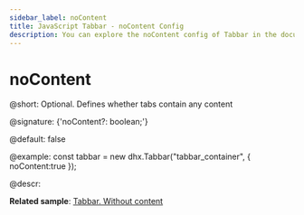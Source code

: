 ```yaml
---
sidebar_label: noContent
title: JavaScript Tabbar - noContent Config 
description: You can explore the noContent config of Tabbar in the documentation of the DHTMLX JavaScript UI library. Browse developer guides and API reference, try out code examples and live demos, and download a free 30-day evaluation version of DHTMLX Suite.
---
```


# noContent

@short: Optional. Defines whether tabs contain any content

@signature: {'noContent?: boolean;'}

@default: false

@example:
const tabbar = new dhx.Tabbar("tabbar_container", {
    noContent:true
});

@descr:

**Related sample**: [Tabbar. Without content](https://snippet.dhtmlx.com/7jzrifql)

[comment]: # (@related: tabbar/configuring_tabbar.md#tabs-without-content tabbar/init.md#define-tabbar-structure)
